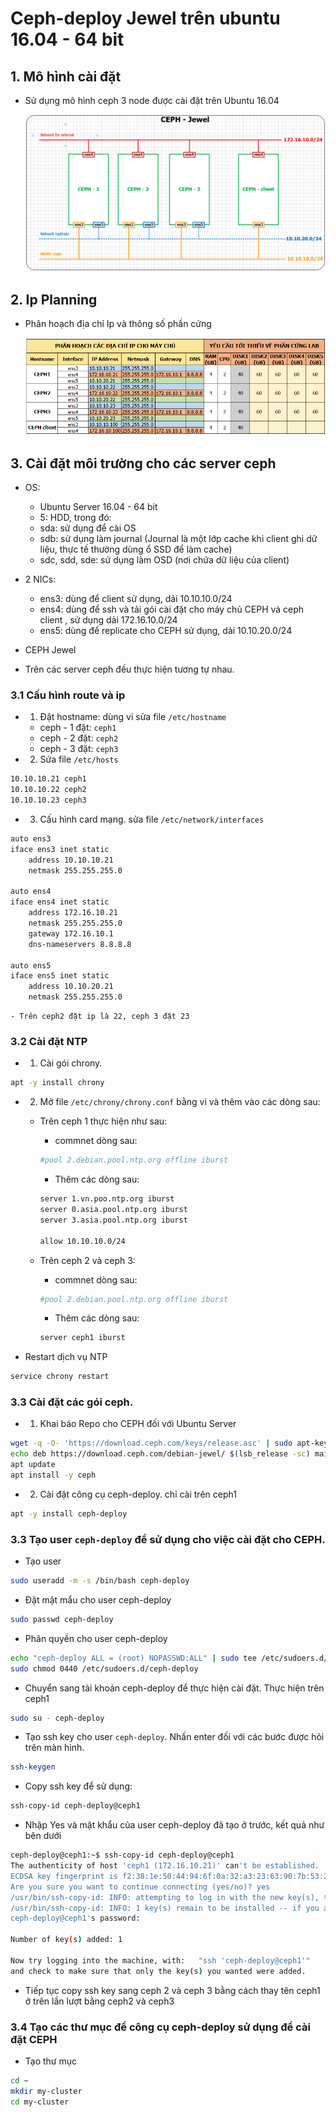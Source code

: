 # Ceph-deploy Jewel trên ubuntu 16.04 - 64 bit

## 1. Mô hình cài đặt
- Sử dụng mô hình ceph 3 node được cài đặt trên Ubuntu 16.04

	![](../images/ceph_jewel_layout.png)
	
## 2. Ip Planning 
- Phân hoạch địa chỉ Ip và thông số phần cứng 

	![](../images/ceph_jewel_ip.png)
	
## 3. Cài đặt môi trường cho các server ceph
- OS:
	- Ubuntu Server 16.04 - 64 bit
	- 5: HDD, trong đó:
	- sda: sử dụng để cài OS
	- sdb: sử dụng làm journal (Journal là một lớp cache khi client ghi dữ liệu, thực tế thường dùng ổ SSD để làm cache)
	- sdc, sdd, sde: sử dụng làm OSD (nơi chứa dữ liệu của client)
- 2 NICs:
	- ens3: dùng để client sử dụng, dải 10.10.10.0/24
	- ens4: dùng để ssh và tải gói cài đặt cho máy chủ CEPH và ceph client , sử dụng dải 172.16.10.0/24
	- ens5: dùng để replicate cho CEPH sử dụng, dải 10.10.20.0/24
- CEPH Jewel

- Trên các server ceph đều thực hiện tương tự nhau.

### 3.1 Cấu hình route và ip
- 1. Đặt hostname: dùng vi sửa file `/etc/hostname`
	- ceph - 1 đặt: `ceph1`
	- ceph - 2 đặt: `ceph2`
	- ceph - 3 đặt: `ceph3`
	
- 2. Sửa file `/etc/hosts`

```sh
10.10.10.21	ceph1
10.10.10.22	ceph2
10.10.10.23	ceph3
```

- 3. Cấu hình card mạng. sửa file `/etc/network/interfaces`

```sh
auto ens3
iface ens3 inet static
	address 10.10.10.21
	netmask 255.255.255.0

auto ens4
iface ens4 inet static
	address 172.16.10.21
	netmask 255.255.255.0
	gateway 172.16.10.1
	dns-nameservers 8.8.8.8

auto ens5
iface ens5 inet static
	address 10.10.20.21
	netmask 255.255.255.0
```

	- Trên ceph2 đặt ip là 22, ceph 3 đặt 23

### 3.2 Cài đặt NTP
- 1. Cài gói chrony.

```sh
apt -y install chrony
```

- 2. Mở file `/etc/chrony/chrony.conf` bằng vi và thêm vào các dòng sau:

	- Trên ceph 1 thực hiện như sau:
		- commnet dòng sau:
		
		```sh
		#pool 2.debian.pool.ntp.org offline iburst
		```
		
		- Thêm các dòng sau:

		```sh
		server 1.vn.poo.ntp.org iburst
		server 0.asia.pool.ntp.org iburst 
		server 3.asia.pool.ntp.org iburst
		
		allow 10.10.10.0/24
		```
	
	- Trên ceph 2 và ceph 3:
		- commnet dòng sau:
		
		```sh
		#pool 2.debian.pool.ntp.org offline iburst
		```
		
		- Thêm các dòng sau:

		```sh
		server ceph1 iburst
		```
		
- Restart dịch vụ NTP

```sh 
service chrony restart
```

### 3.3 Cài đặt các gói ceph.
- 1. Khai báo Repo cho CEPH đối với Ubuntu Server 

```sh
wget -q -O- 'https://download.ceph.com/keys/release.asc' | sudo apt-key add -
echo deb https://download.ceph.com/debian-jewel/ $(lsb_release -sc) main | sudo tee /etc/apt/sources.list.d/ceph.list
apt update
apt install -y ceph
```

- 2. Cài đặt công cụ ceph-deploy. chỉ cài trên ceph1

```sh
apt -y install ceph-deploy
```

### 3.3 Tạo user `ceph-deploy` để sử dụng cho việc cài đặt cho CEPH.
- Tạo user

```sh
sudo useradd -m -s /bin/bash ceph-deploy
```

- Đặt mật mẩu cho user ceph-deploy

```sh
sudo passwd ceph-deploy
```

- Phân quyền cho user ceph-deploy

```sh
echo "ceph-deploy ALL = (root) NOPASSWD:ALL" | sudo tee /etc/sudoers.d/ceph-deploy
sudo chmod 0440 /etc/sudoers.d/ceph-deploy
```

- Chuyển sang tài khoản ceph-deploy để thực hiện cài đặt. Thực hiện trên ceph1

```sh
sudo su - ceph-deploy
```

- Tạo ssh key cho user `ceph-deploy`. Nhấn enter đối với các bước được hỏi trên màn hình.

```sh
ssh-keygen
```

- Copy ssh key để sử dụng:

```sh
ssh-copy-id ceph-deploy@ceph1
```

- Nhập Yes và mật khẩu của user ceph-deploy đã tạo ở trước, kết quả như bên dưới

```sh
ceph-deploy@ceph1:~$ ssh-copy-id ceph-deploy@ceph1
The authenticity of host 'ceph1 (172.16.10.21)' can't be established.
ECDSA key fingerprint is f2:38:1e:50:44:94:6f:0a:32:a3:23:63:90:7b:53:27.
Are you sure you want to continue connecting (yes/no)? yes
/usr/bin/ssh-copy-id: INFO: attempting to log in with the new key(s), to filter out any that are already installed
/usr/bin/ssh-copy-id: INFO: 1 key(s) remain to be installed -- if you are prompted now it is to install the new keys
ceph-deploy@ceph1's password:

Number of key(s) added: 1

Now try logging into the machine, with:   "ssh 'ceph-deploy@ceph1'"
and check to make sure that only the key(s) you wanted were added.
```

- Tiếp tục copy ssh key sang ceph 2 và ceph 3 bằng cách thay tên ceph1 ở trên lần lượt bằng ceph2 và ceph3

### 3.4 Tạo các thư mục để công cụ ceph-deploy sử dụng để cài đặt CEPH
- Tạo thư mục

```sh
cd ~
mkdir my-cluster
cd my-cluster
```








































